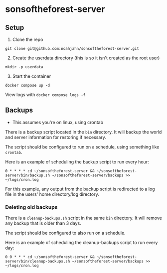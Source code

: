 # sonsoftheforest-server

## Setup

1. Clone the repo

```
git clone git@github.com:noahjahn/sonsoftheforest-server.git
```

2. Create the userdata directory (this is so it isn't created as the root user)

```
mkdir -p userdata
```

3. Start the container

```
docker compose up -d
```

View logs with `docker compose logs -f`

## Backups

- This assumes you're on linux, using crontab

There is a backup script located in the `bin` directory. It will backup the world and server information for restoring if necessary.

The script should be configured to run on a schedule, using something like `crontab`.

Here is an example of scheduling the backup script to run every hour:

```
0 * * * * cd ~/sonsoftheforest-server && ~/sonsoftheforest-server/bin/backup.sh ~/sonsoftheforest-server/backups >> ~/logs/cron.log
```

For this example, any output from the backup script is redirected to a log file in the users' home directory/log directory.

### Deleting old backups

There is a `cleanup-backups.sh` script in the same `bin` directory. It will remove any backup that is older than 3 days.

The script should be configured to also run on a schedule.

Here is an example of scheduling the cleanup-backups script to run every day:

```
0 0 * * * cd ~/sonsoftheforest-server && ~/sonsoftheforest-server/bin/cleanup-backups.sh ~/sonsoftheforest-server/backups >> ~/logs/cron.log
```
